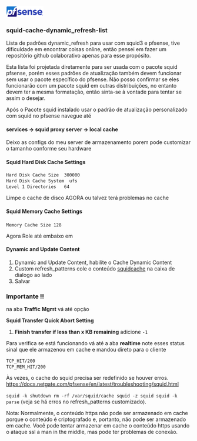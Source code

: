<img src="images/pfsenselogo.png" alt="Pfsense" width="20%">

### squid-cache-dynamic_refresh-list

Lista de padrões dynamic_refresh para usar com squid3 e pfsense, tive dificuldade em encontrar coisas online, então pensei em fazer um repositório github colaborativo apenas para esse propósito.

Esta lista foi projetada diretamente para ser usada com o pacote squid pfsense, porém esses padrões de atualização também devem funcionar sem usar o pacote específico do pfsense.
Não posso confirmar se eles funcionarão com um pacote squid em outras distribuições, no entanto devem ter a mesma formatação, então sinta-se à vontade para tentar se assim o desejar.

Após o Pacote squid instalado usar o padrão de atualização personalizado com squid no pfsense navegue até

#### services -> squid proxy server -> local cache

Deixo as configs do meu server de armazenamento porem pode customizar o tamanho conforme seu hardware

#### Squid Hard Disk Cache Settings

    Hard Disk Cache Size  300000
    Hard Disk Cache System  ufs
    Level 1 Directories   64

Limpe o cache de disco AGORA ou talvez terá problemas no cache

#### Squid Memory Cache Settings

`Memory Cache Size 128`

Agora Role até embaixo em
#### Dynamic and Update Content

1. Dynamic and Update Content, habilite o Cache Dynamic Content
2. Custom refresh_patterns cole o conteúdo [squidcache](./squidcache) na caixa de dialogo ao lado
3. Salvar


### Importante !!
na aba **Traffic Mgmt**
vá até opção

**Squid Transfer Quick Abort Setting**
1. **Finish transfer if less than x KB remaining**
adicione `-1`

Para verifica se está funcionando vá até a aba **realtime** note esses status
sinal que ele armazenou em cache e mandou direto para o cliente

    TCP_HIT/200
    TCP_MEM_HIT/200

Às vezes, o cache do squid precisa ser redefinido se houver erros. https://docs.netgate.com/pfsense/en/latest/troubleshooting/squid.html

`squid -k shutdown rm -rf /var/squid/cache squid -z squid squid -k parse` (veja se há erros no refresh_patterns customizado).

Nota: Normalmente, o conteúdo https não pode ser armazenado em cache porque o conteúdo é criptografado e, portanto, não pode ser armazenado em cache. Você pode tentar armazenar em cache o conteúdo https usando o ataque ssl a man in the middle, mas pode ter problemas de conexão.
